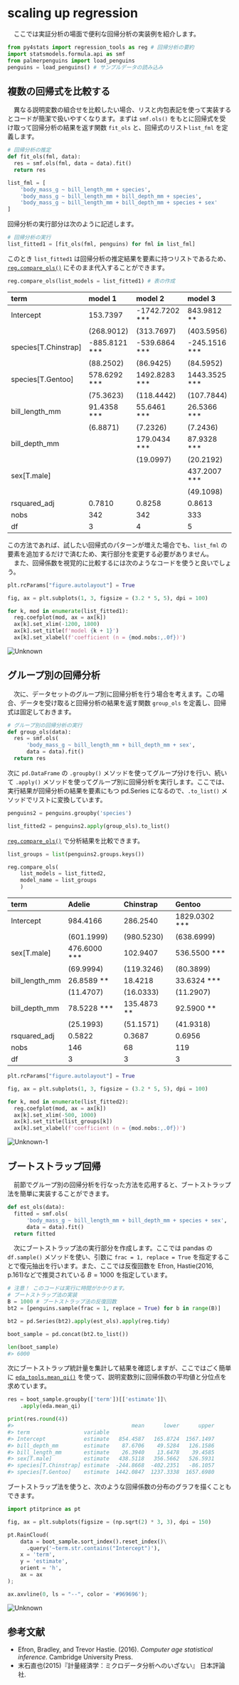 # scaling up regression

　ここでは実証分析の場面で便利な回帰分析の実装例を紹介します。

``` python
from py4stats import regression_tools as reg # 回帰分析の要約
import statsmodels.formula.api as smf
from palmerpenguins import load_penguins
penguins = load_penguins() # サンプルデータの読み込み
```

## 複数の回帰式を比較する

　異なる説明変数の組合せを比較したい場合、リスと内包表記を使って実装するとコードが簡潔で扱いやすくなります。まずは
`smf.ols()` をもとに回帰式を受け取って回帰分析の結果を返す関数 `fit_ols` と、回帰式のリスト`list_fml` を定義します。

``` python
# 回帰分析の推定
def fit_ols(fml, data):
  res = smf.ols(fml, data = data).fit()
  return res

list_fml = [
    'body_mass_g ~ bill_length_mm + species',
    'body_mass_g ~ bill_length_mm + bill_depth_mm + species',
    'body_mass_g ~ bill_length_mm + bill_depth_mm + species + sex'
]
```

回帰分析の実行部分は次のように記述します。

``` python
# 回帰分析の実行
list_fitted1 = [fit_ols(fml, penguins) for fml in list_fml]
```

このとき `list_fitted1` は回帰分析の推定結果を要素に持つリストであるため、[`reg.compare_ols()`](https://github.com/Hirototensho/Py4Stats/blob/main/man/compare_ols.md) にそのまま代入することができます。

``` python
reg.compare_ols(list_models = list_fitted1) # 表の作成
```

| term                 | model 1       | model 2        | model 3       |
|:---------------------|:--------------|:---------------|:--------------|
| Intercept            | 153.7397      | -1742.7202 *** | 843.9812 **   |
|                      | (268.9012)    | (313.7697)     | (403.5956)    |
| species[T.Chinstrap] | -885.8121 *** | -539.6864 ***  | -245.1516 *** |
|                      | (88.2502)     | (86.9425)      | (84.5952)     |
| species[T.Gentoo]    | 578.6292 ***  | 1492.8283 ***  | 1443.3525 *** |
|                      | (75.3623)     | (118.4442)     | (107.7844)    |
| bill_length_mm       | 91.4358 ***   | 55.6461 ***    | 26.5366 ***   |
|                      | (6.8871)      | (7.2326)       | (7.2436)      |
| bill_depth_mm        |               | 179.0434 ***   | 87.9328 ***   |
|                      |               | (19.0997)      | (20.2192)     |
| sex[T.male]          |               |                | 437.2007 ***  |
|                      |               |                | (49.1098)     |
| rsquared_adj         | 0.7810        | 0.8258         | 0.8613        |
| nobs                 | 342           | 342            | 333           |
| df                   | 3             | 4              | 5             |

この方法であれば、試したい回帰式のパターンが増えた場合でも、`list_fml` の要素を追加するだけで済むため、実行部分を変更する必要がありません。  
　また、回帰係数を視覚的に比較するには次のようなコードを使うと良いでしょう。

``` python
plt.rcParams["figure.autolayout"] = True

fig, ax = plt.subplots(1, 3, figsize = (3.2 * 5, 5), dpi = 100)

for k, mod in enumerate(list_fitted1):
  reg.coefplot(mod, ax = ax[k])
  ax[k].set_xlim(-1200, 1800)
  ax[k].set_title(f'model {k + 1}')
  ax[k].set_xlabel(f'coefficient (n = {mod.nobs:,.0f})')
```
![Unknown](https://github.com/Hirototensho/Py4Stats/assets/55335752/c3971702-b97a-4679-ae9a-f5787b1443cb)

## グループ別の回帰分析

　次に、データセットのグループ別に回帰分析を行う場合を考えます。この場合、データを受け取ると回帰分析の結果を返す関数 `group_ols` を定義し、回帰式は固定しておきます。

``` python
# グループ別の回帰分析の実行
def group_ols(data):
  res = smf.ols(
      'body_mass_g ~ bill_length_mm + bill_depth_mm + sex', 
      data = data).fit()
  return res
```

次に `pd.DataFrame` の `.groupby()` メソッドを使ってグループ分けを行い、続いて `.apply()` メソッドを使ってグループ別に回帰分析を実行します。ここでは、実行結果が回帰分析の結果を要素にもつ pd.Series になるので、`.to_list()` メソッドでリストに変換しています。

``` python
penguins2 = penguins.groupby('species')

list_fitted2 = penguins2.apply(group_ols).to_list()
``` 

[`reg.compare_ols()`](https://github.com/Hirototensho/Py4Stats/blob/main/man/compare_ols.md) で分析結果を比較できます。

``` python
list_groups = list(penguins2.groups.keys())

reg.compare_ols(
    list_models = list_fitted2,
    model_name = list_groups
    )
```
| term           | Adelie       | Chinstrap   | Gentoo        |
|:---------------|:-------------|:------------|:--------------|
| Intercept      | 984.4166     | 286.2540    | 1829.0302 *** |
|                | (601.1999)   | (980.5230)  | (638.6999)    |
| sex[T.male]    | 476.6000 *** | 102.9407    | 536.5500 ***  |
|                | (69.9994)    | (119.3246)  | (80.3899)     |
| bill_length_mm | 26.8589 **   | 18.4218     | 33.6324 ***   |
|                | (11.4707)    | (16.0333)   | (11.2907)     |
| bill_depth_mm  | 78.5228 ***  | 135.4873 ** | 92.5900 **    |
|                | (25.1993)    | (51.1571)   | (41.9318)     |
| rsquared_adj   | 0.5822       | 0.3687      | 0.6956        |
| nobs           | 146          | 68          | 119           |
| df             | 3            | 3           | 3             |

``` python
plt.rcParams["figure.autolayout"] = True

fig, ax = plt.subplots(1, 3, figsize = (3.2 * 5, 5), dpi = 100)

for k, mod in enumerate(list_fitted2):
  reg.coefplot(mod, ax = ax[k])
  ax[k].set_xlim(-500, 1000)
  ax[k].set_title(list_groups[k])
  ax[k].set_xlabel(f'coefficient (n = {mod.nobs:,.0f})')
```
![Unknown-1](https://github.com/Hirototensho/Py4Stats/assets/55335752/abb362d3-f0f7-42d0-9dd5-8379e5c05b55)

## ブートストラップ回帰

　前節でグループ別の回帰分析を行なった方法を応用すると、ブートストラップ法を簡単に実装することができます。

```python
def est_ols(data):
  fitted = smf.ols(
      'body_mass_g ~ bill_length_mm + bill_depth_mm + species + sex',
      data = data).fit()
  return fitted
```

　次にブートストラップ法の実行部分を作成します。ここでは pandas の `df.sample()` メソッドを使い、引数に `frac = 1, replace = True` を指定することで復元抽出を行います。また、ここでは反復回数を Efron, Hastie(2016, p.161)などで推奨されている $B = 1000$ を指定しています。

```python
# 注意！ このコードは実行に時間がかかります。
# ブートストラップ法の実装
B = 1000 # ブートストラップ法の反復回数
bt2 = [penguins.sample(frac = 1, replace = True) for b in range(B)]

bt2 = pd.Series(bt2).apply(est_ols).apply(reg.tidy)

boot_sample = pd.concat(bt2.to_list())

len(boot_sample)
#> 6000
```

次にブートストラップ統計量を集計して結果を確認しますが、ここではごく簡単に [`eda_tools.mean_qi()`](https://github.com/Hirototensho/Py4Stats/blob/main/man/point_range.md) を使って、説明変数別に回帰係数の平均値と分位点を求めています。

```python
res = boot_sample.groupby(['term'])[['estimate']]\
    .apply(eda.mean_qi)

print(res.round(4))
#>                                     mean      lower      upper
#> term                 variable                                 
#> Intercept            estimate   854.4587   165.8724  1567.1497
#> bill_depth_mm        estimate    87.6706    49.5284   126.1586
#> bill_length_mm       estimate    26.3940    13.6478    39.4585
#> sex[T.male]          estimate   438.5118   356.5662   526.5931
#> species[T.Chinstrap] estimate  -244.8668  -402.2351   -86.1057
#> species[T.Gentoo]    estimate  1442.0847  1237.3338  1657.6980
```

ブートストラップ法を使うと、次のような回帰係数の分布のグラフを描くこともできます。

```python
import ptitprince as pt

fig, ax = plt.subplots(figsize = (np.sqrt(2) * 3, 3), dpi = 150)

pt.RainCloud(
    data = boot_sample.sort_index().reset_index()\
      .query('~term.str.contains("Intercept")'),
    x = 'term',
    y = 'estimate',
    orient = 'h',
    ax = ax
);

ax.axvline(0, ls = "--", color = '#969696');
```
![Unknown](https://github.com/Hirototensho/Py4Stats/assets/55335752/dd2a0384-4ef9-4a08-898f-fc96cc79a058)

## 参考文献

- Efron, Bradley, and Trevor Hastie. (2016). *Computer age statistical inference*. Cambridge University Press.
- 末石直也(2015)『計量経済学：ミクロデータ分析へのいざない』 日本評論社.

